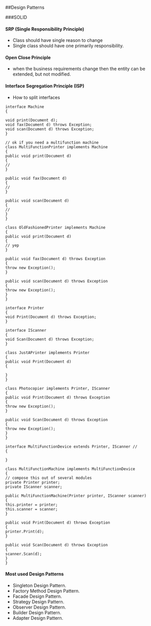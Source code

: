 ##Design Patterns

###SOLID
#### SRP (Single Responsibility Principle)

- Class should have single reason to change
- Single class should have one primarily responsibility.

#### Open Close Principle
- when the business requirements change then the entity can be extended, but not modified.

#### Interface Segregation Principle (ISP)
- How to split interfaces

```
interface Machine
{

void print(Document d);
void fax(Document d) throws Exception;
void scan(Document d) throws Exception;
}

// ok if you need a multifunction machine
class MultiFunctionPrinter implements Machine
{
public void print(Document d)
{
//
}

public void fax(Document d)
{
//
}

public void scan(Document d)
{
//
}
}

class OldFashionedPrinter implements Machine
{
public void print(Document d)
{
// yep
}

public void fax(Document d) throws Exception
{
throw new Exception();
}

public void scan(Document d) throws Exception
{
throw new Exception();
}
}

interface Printer
{
void Print(Document d) throws Exception;
}

interface IScanner
{
void Scan(Document d) throws Exception;
}

class JustAPrinter implements Printer
{
public void Print(Document d)
{

}
}

class Photocopier implements Printer, IScanner
{
public void Print(Document d) throws Exception
{
throw new Exception();
}

public void Scan(Document d) throws Exception
{
throw new Exception();
}
}

interface MultiFunctionDevice extends Printer, IScanner //
{

}

class MultiFunctionMachine implements MultiFunctionDevice
{
// compose this out of several modules
private Printer printer;
private IScanner scanner;

public MultiFunctionMachine(Printer printer, IScanner scanner)
{
this.printer = printer;
this.scanner = scanner;
}

public void Print(Document d) throws Exception
{
printer.Print(d);
}

public void Scan(Document d) throws Exception
{
scanner.Scan(d);
} 
}
```
#### Most used Design Patterns

- Singleton Design Pattern.
- Factory Method Design Pattern.
- Facade Design Pattern.
- Strategy Design Pattern.
- Observer Design Pattern.
- Builder Design Pattern.
- Adapter Design Pattern.
